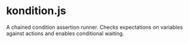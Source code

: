 # kondition.js

A chained condition assertion runner. Checks expectations on variables against actions and enables conditional waiting.
